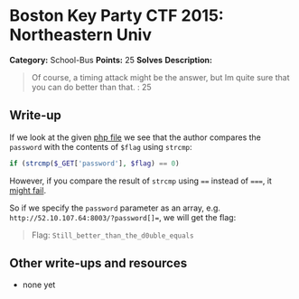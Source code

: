# Boston Key Party CTF 2015: Northeastern Univ

**Category:** School-Bus
**Points:** 25
**Solves** 
**Description:**

> Of course, a timing attack might be the answer, but Im quite sure that you can do better than that. : 25

## Write-up

If we look at the given [php file](52.10.107.64\:8003/index.txt) we see that the author compares the `password` with the contents of `$flag` using `strcmp`:

```php
if (strcmp($_GET['password'], $flag) == 0)
```

However, if you compare the result of `strcmp` using `==` instead of `===`, it [might fail](https://coderwall.com/p/lflzkq/php-strcmp-could-leave-you-alone-in-deep-sh-t).

So if we specify the `password` parameter as an array, e.g. `http://52.10.107.64:8003/?password[]=`, we will get the flag:

> Flag: `Still_better_than_the_d0uble_equals`

## Other write-ups and resources

* none yet
